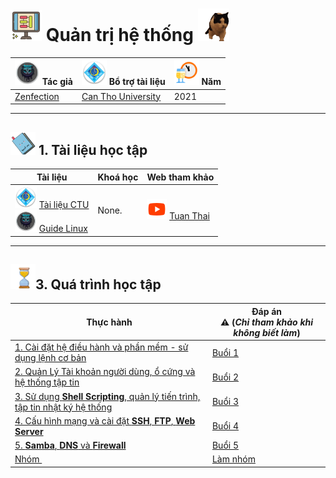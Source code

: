 # <img src="https://raw.githubusercontent.com/Zenfection/Image/master/2021/03/21-10-08-36-27-16-15-40-Scramble%20System.png">  Quản trị hệ thống  <img src="https://raw.githubusercontent.com/Zenfection/Image/master/2021/06/16-14-56-59-08-15-27-06-cat_ready.gif" title="" alt="08-15-27-06-cat_ready.gif" width="50">

| <img src="https://raw.githubusercontent.com/Zenfection/Image/master/2021/03/20-14-36-27-logo%20cat.png" title="" alt="logo cat.png" width="40"> Tác giả | <img src="https://raw.githubusercontent.com/Zenfection/Image/master/2021/03/20-14-38-42-logo-ctu.png" title="" alt="logo-ctu.png" width="40"> Bổ trợ tài liệu | <img src="https://raw.githubusercontent.com/Zenfection/Image/master/2021/03/20-13-59-20-icons8-new_year's_eve.png" title="" alt="icons8-new_year's_eve.png" width="40"> Năm |
| ------------------------------------------------------------------------------------------------------------------------------------------------------- | ------------------------------------------------------------------------------------------------------------------------------------------------------------- | --------------------------------------------------------------------------------------------------------------------------------------------------------------------------- |
| [Zenfection](https://facebook.com/Zenfection)                                                                                                           | [Can Tho University](http://www.cit.ctu.edu.vn/)                                                                                                              | 2021                                                                                                                                                                        |

---

## <img src="https://raw.githubusercontent.com/Zenfection/Image/master/2021/06/16-15-23-13-tenor.gif" title="" alt="tenor.gif" width="40"> 1. Tài liệu học tập

| Tài liệu                                                                                                                                                                                                                                                                                                                                                                                                                                                               | Khoá học | Web tham khảo                                                                                                                                                                                                                                    |
| ---------------------------------------------------------------------------------------------------------------------------------------------------------------------------------------------------------------------------------------------------------------------------------------------------------------------------------------------------------------------------------------------------------------------------------------------------------------------- | -------- | ------------------------------------------------------------------------------------------------------------------------------------------------------------------------------------------------------------------------------------------------ |
| <img src="https://raw.githubusercontent.com/Zenfection/Image/master/2021/03/20-14-38-42-logo-ctu.png" title="" alt="logo-ctu.png" width="35"> [Tài liệu CTU](https://github.com/Zenfection/CTU/tree/main/HocPhan/CT179-Quan_tri_he_thong/TaiLieu/CTU)<br><img title="" src="https://raw.githubusercontent.com/Zenfection/Image/master/2021/03/20-14-36-27-logo%20cat.png" alt="logo cat.png" width="35"> [Guide Linux](https://github.com/Zenfection/Linux-for-babies) | None.    | ![icons8-youtube_play_button.png](https://raw.githubusercontent.com/Zenfection/Image/master/2021/06/16-15-10-40-icons8-youtube_play_button.png) [Tuan Thai](https://www.youtube.com/watch?v=MgrW8zeh02E&list=PLzRk5NAIttegP-XiUhmkcRpXdthSjq6Gc) |

---

## <img src="https://raw.githubusercontent.com/Zenfection/Image/master/2021/06/16-15-24-10-tenor.gif" title="" alt="tenor.gif" width="40">3. Quá trình học tập

| Thực hành                                                                                                                                                                         | Đáp án<br> ⚠️ (*Chỉ tham khảo khi không biết làm*)                                                          |
| --------------------------------------------------------------------------------------------------------------------------------------------------------------------------------- | ----------------------------------------------------------------------------------------------------------- |
| [1. Cài đặt hệ điều hành và phần mềm - sử dụng lệnh cơ bản](https://github.com/Zenfection/CTU/blob/main/HocPhan/CT179-Quan_tri_he_thong/Thuchanh/CTU/Lab1.pdf)                    | [Buổi 1](https://github.com/Zenfection/CTU/blob/main/HocPhan/CT179-Quan_tri_he_thong/Thuchanh/buoi1.md)     |
| [2. Quản Lý Tài khoản người dùng, ổ cứng và hệ thống tập tin](https://github.com/Zenfection/CTU/blob/main/HocPhan/CT179-Quan_tri_he_thong/Thuchanh/CTU/Lab2.pdf)                  | [Buổi 2](https://github.com/Zenfection/CTU/blob/main/HocPhan/CT179-Quan_tri_he_thong/Thuchanh/buoi2.md)     |
| [3. Sử dụng **Shell Scripting**, quản lý tiến trình, tập tin nhật ký hệ thống](https://github.com/Zenfection/CTU/blob/main/HocPhan/CT179-Quan_tri_he_thong/Thuchanh/CTU/Lab3.pdf) | [Buổi 3](https://github.com/Zenfection/CTU/blob/main/HocPhan/CT179-Quan_tri_he_thong/Thuchanh/buoi3.md)     |
| [4. Cấu hình mạng và cài đặt **SSH**, **FTP**, **Web Server**](https://github.com/Zenfection/CTU/blob/main/HocPhan/CT179-Quan_tri_he_thong/Thuchanh/CTU/Lab4.pdf)                 | [Buổi 4](https://github.com/Zenfection/CTU/blob/main/HocPhan/CT179-Quan_tri_he_thong/Thuchanh/buoi4.md)     |
| [5. **Samba**, **DNS** và **Firewall**](https://github.com/Zenfection/CTU/blob/main/HocPhan/CT179-Quan_tri_he_thong/Thuchanh/CTU/Lab5.pdf)                                        | [Buổi 5](https://github.com/Zenfection/CTU/blob/main/HocPhan/CT179-Quan_tri_he_thong/Thuchanh/buoi5.md)     |
| [Nhóm ](https://github.com/Zenfection/CTU/blob/main/HocPhan/CT179-Quan_tri_he_thong/Thuchanh/CTU/Group_Project.pdf)                                                               | [Làm nhóm](https://github.com/Zenfection/CTU/blob/main/HocPhan/CT179-Quan_tri_he_thong/Thuchanh/bt_nhom.md) |
